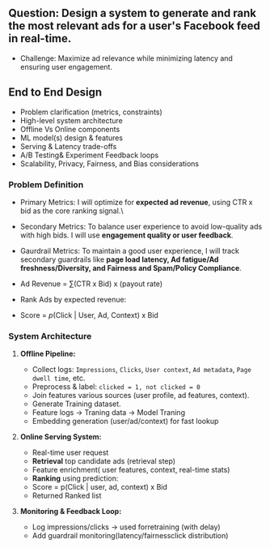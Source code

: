 ## Question: Design a system to generate and rank the most relevant ads for a user's Facebook feed in real-time.

- Challenge: Maximize ad relevance while minimizing latency and ensuring user engagement.
## End to End Design
-   Problem clarification (metrics, constraints)
-   High-level system architecture
-   Offline Vs Online components
-   ML model(s) design & features
-   Serving & Latency trade-offs
-   A/B Testing& Experiment Feedback loops
-   Scalability, Privacy, Fairness, and Bias considerations

### Problem Definition

- Primary Metrics: I will optimize for **expected ad revenue**, using CTR x bid as the core ranking signal.\
- Secondary Metrics: To balance user experience to avoid low-quality ads with high bids. I will use **engagement quality or user feedback**.
- Gaurdrail Metrics: To maintain a good user experience, I will track secondary guardrails like **page load latency, Ad fatigue/Ad freshness/Diversity, and Fairness and Spam/Policy Compliance**.
  
-   Ad Revenue = $\sum\text{(CTR x Bid) x (payout rate)}$ 
-   Rank Ads by expected revenue:
-   Score = $p\text{(Click | User, Ad, Context) x Bid}$

### System Architecture

1. **Offline Pipeline:**
    * Collect logs: `Impressions`, `Clicks`, `User context`, `Ad metadata`, `Page dwell time`, etc.
    * Preprocess & label: `clicked = 1, not clicked = 0`
    * Join features various sources (user profile, ad features, context).
    * Generate Training dataset.
    *  Feature logs -> Traning data -> Model Traning
    *  Embedding generation (user/ad/context) for fast lookup
  
2. **Online Serving System:**
    * Real-time user request
    * **Retrieval** top candidate ads (retrieval step)
    * Feature enrichment( user features, context, real-time stats)
    * **Ranking** using prediction:
    *   $\text{Score = p(Click | user, ad, context) x Bid}$
    *   Returned Ranked list
   
3. **Monitoring & Feedback Loop:**
   * Log impressions/clicks -> used forretraining (with delay)
   * Add guardrail monitoring(latency/fairnessclick distribution)
